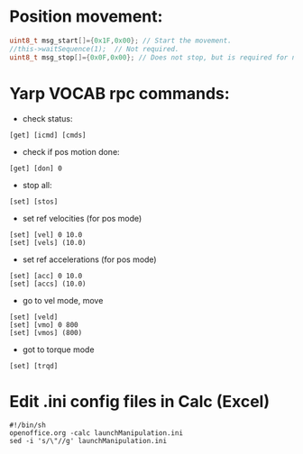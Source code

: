 # Position movement:

```c
uint8_t msg_start[]={0x1F,0x00}; // Start the movement.
//this->waitSequence(1);  // Not required.
uint8_t msg_stop[]={0x0F,0x00}; // Does not stop, but is required for next start.
```

# Yarp VOCAB rpc commands:
* check status:
```
[get] [icmd] [cmds]
```

* check if pos motion done:
```
[get] [don] 0
```

* stop all:
```
[set] [stos]
```

* set ref velocities (for pos mode)
```
[set] [vel] 0 10.0
[set] [vels] (10.0)
```

* set ref accelerations (for pos mode)
```
[set] [acc] 0 10.0
[set] [accs] (10.0)
```

* go to vel mode, move
```
[set] [veld]
[set] [vmo] 0 800
[set] [vmos] (800)
```

* got to torque mode
```
[set] [trqd]
```

# Edit .ini config files in Calc (Excel)
```
#!/bin/sh
openoffice.org -calc launchManipulation.ini
sed -i 's/\"//g' launchManipulation.ini
```
